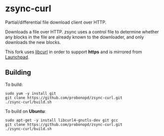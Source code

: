 # zsync-curl

Partial/differential file download client over HTTP.

Downloads a file over HTTP. zsync uses a control file to determine whether any blocks in the file are already known to the downloader, and only downloads the new blocks. 

This fork uses [libcurl](http://curl.haxx.se/libcurl/) in order to support __https__ and is mirrored from [Launchpad](https://launchpad.net/zsync-curl).

## Building

To build:
```
sudo yum -y install git 
git clone https://github.com/probonopd/zsync-curl.git
./zsync-curl/build.sh
```
To build on __Ubuntu__:
```
sudo apt-get -y install libcurl4-gnutls-dev git gcc
git clone https://github.com/probonopd/zsync-curl.git
./zsync-curl/build.sh
```

